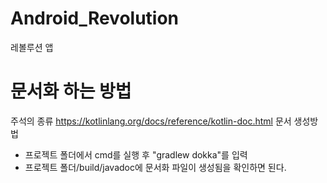 # Android_Revolution
레볼루션 앱

# 문서화 하는 방법
주석의 종류
https://kotlinlang.org/docs/reference/kotlin-doc.html
문서 생성방법
- 프로젝트 폴더에서 cmd를 실행 후 "gradlew dokka"를 입력
- 프로젝트 폴더/build/javadoc에 문서화 파일이 생성됨을 확인하면 된다.
